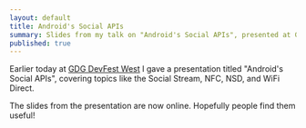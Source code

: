 ```yaml
---
layout: default
title: Android's Social APIs
summary: Slides from my talk on "Android's Social APIs", presented at GDG DevFest West earlier today.
published: true
---
```


Earlier today at [GDG DevFest West](http://devfestwest.com) I gave a presentation titled "Android's Social APIs", covering topics like the Social Stream, NFC, NSD, and WiFi Direct.

The slides from the presentation are now online. Hopefully people find them useful!

<script class="speakerdeck-embed" data-id="5083714ef713ac000200e1f5" data-ratio="1.3333333333333333" src="//speakerdeck.com/assets/embed.js"></script>